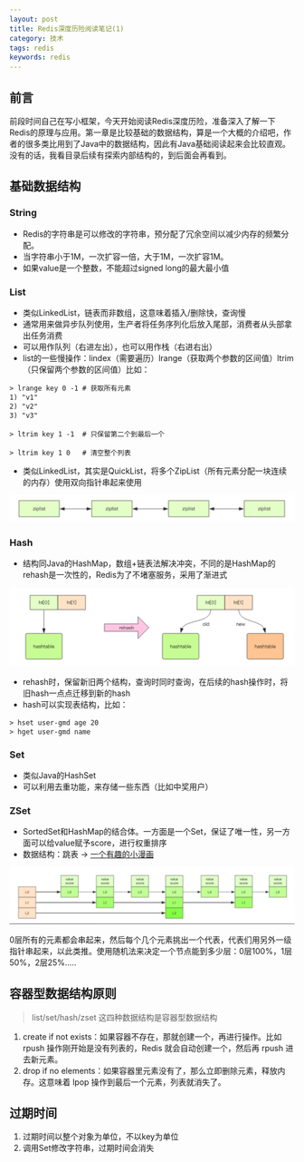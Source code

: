 ```yaml
---
layout: post
title: Redis深度历险阅读笔记(1)
category: 技术
tags: redis
keywords: redis
---
```


## 前言

前段时间自己在写小框架，今天开始阅读Redis深度历险，准备深入了解一下Redis的原理与应用。第一章是比较基础的数据结构，算是一个大概的介绍吧，作者的很多类比用到了Java中的数据结构，因此有Java基础阅读起来会比较直观。没有的话，我看目录后续有探索内部结构的，到后面会再看到。

## 基础数据结构

### String

- Redis的字符串是可以修改的字符串，预分配了冗余空间以减少内存的频繁分配。
- 当字符串小于1M，一次扩容一倍，大于1M，一次扩容1M。
- 如果value是一个整数，不能超过signed long的最大最小值

### List
- 类似LinkedList，链表而非数组，这意味着插入/删除快，查询慢
- 通常用来做异步队列使用，生产者将任务序列化后放入尾部，消费者从头部拿出任务消费
- 可以用作队列（右进左出），也可以用作栈（右进右出）
- list的一些慢操作：lindex（需要遍历）lrange（获取两个参数的区间值）ltrim（只保留两个参数的区间值）比如：

```
> lrange key 0 -1 # 获取所有元素
1) "v1"
2) "v2"
3) "v3"

> ltrim key 1 -1  # 只保留第二个到最后一个

> ltrim key 1 0   # 清空整个列表
```

- 类似LinkedList，其实是QuickList，将多个ZipList（所有元素分配一块连续的内存）使用双向指针串起来使用

![QuickList](https://raw.githubusercontent.com/Carey6918/Carey6918.github.io/master/assets/images/redis-1-1.png)

### Hash

- 结构同Java的HashMap，数组+链表法解决冲突，不同的是HashMap的rehash是一次性的，Redis为了不堵塞服务，采用了渐进式

![Rehash](https://raw.githubusercontent.com/Carey6918/Carey6918.github.io/master/assets/images/redis-1-2.png)

- rehash时，保留新旧两个结构，查询时同时查询，在后续的hash操作时，将旧hash一点点迁移到新的hash
- hash可以实现表结构，比如：

```
> hset user-gmd age 20
> hget user-gmd name
```

### Set

- 类似Java的HashSet
- 可以利用去重功能，来存储一些东西（比如中奖用户）

### ZSet

- SortedSet和HashMap的结合体。一方面是一个Set，保证了唯一性，另一方面可以给value赋予score，进行权重排序
- 数据结构：跳表 -> [一个有趣的小漫画](http://blog.jobbole.com/111731/)

![SkipList](https://raw.githubusercontent.com/Carey6918/Carey6918.github.io/master/assets/images/redis-1-3.png)

0层所有的元素都会串起来，然后每个几个元素挑出一个代表，代表们用另外一级指针串起来，以此类推。使用随机法来决定一个节点能到多少层：0层100%，1层50%，2层25%.....

## 容器型数据结构原则

> list/set/hash/zset 这四种数据结构是容器型数据结构

1. create if not exists：如果容器不存在，那就创建一个，再进行操作。比如 rpush 操作刚开始是没有列表的，Redis 就会自动创建一个，然后再 rpush 进去新元素。
2. drop if no elements：如果容器里元素没有了，那么立即删除元素，释放内存。这意味着 lpop 操作到最后一个元素，列表就消失了。

## 过期时间

1. 过期时间以整个对象为单位，不以key为单位
2. 调用Set修改字符串，过期时间会消失